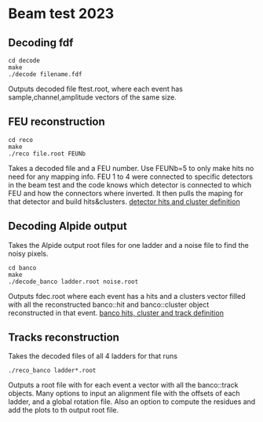 # Beam test 2023

## Decoding fdf

```
cd decode
make
./decode filename.fdf
```
Outputs decoded file ftest.root, where each event has sample,channel,amplitude vectors of the same size. 

## FEU reconstruction

```
cd reco
make
./reco file.root FEUNb
```
Takes a decoded file and a FEU number.
Use FEUNb=5 to only make hits no need for any mapping info.
FEU 1 to 4 were connected to specific detectors in the beam test and the code knows which detector is connected to which FEU and how the connectors where inverted. It then pulls the maping for that detector and build hits&clusters.
[detector hits and cluster definition](reco/definitions.h)

## Decoding Alpide output

Takes the Alpide output root files for one ladder and a noise file to find the noisy pixels.
```
cd banco
make
./decode_banco ladder.root noise.root
```
Outputs fdec.root where each event has a hits and a clusters vector filled with all the reconstructed banco::hit and banco::cluster object reconstructed in that event.
[banco hits, cluster and track definition](banco/definition_banco.h)

## Tracks reconstruction

Takes the decoded files of all 4 ladders for that runs
```
./reco_banco ladder*.root
```
Outputs a root file with for each event a vector with all the banco::track objects.
Many options to input an alignment file with the offsets of each ladder, and a global rotation file. Also an option to compute the residues and add the plots to th output root file.
